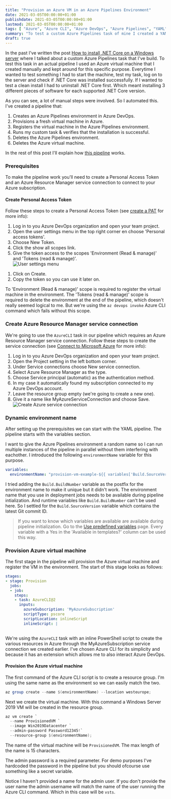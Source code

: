 ```yaml
---
title: "Provision an Azure VM in an Azure Pipelines Environment"
date: 2021-03-05T00:00:00+01:00
publishdate: 2021-03-05T00:00:00+01:00
lastmod: 2021-03-05T00:00:00+01:00
tags: [ "Azure", "Azure CLI", "Azure DevOps", "Azure Pipelines", "YAML" ]
summary: "To test a custom Azure Pipelines task of mine I created a YAML pipeline in Azure DevOps that automatically provisions an Azure virtual machine and registers the VM in an Azure Pipelines environment. In this blog post I'll show you how it works."
draft: true
---
```


In the past I've written the post [How to install .NET Core on a Windows server](https://ronaldbosma.github.io/blog/2020/05/07/how-to-install-.net-core-on-a-windows-server/) where I talked about a custom Azure Pipelines task that I've build. To test this task in an actual pipeline I used an Azure virtual machine that I created manually and kept around for this specific purpose. Everytime I wanted to test something I had to start the machine, test my task, log on to the server and check if .NET Core was installed successfully. If I wanted to test a clean install I had to uninstall .NET Core first. Which meant installing 3 different pieces of software for each supported .NET Core version.

As you can see, a lot of manual steps were involved. So I automated this. I've created a pipeline that:
1. Creates an Azure Pipelines environment in Azure DevOps.
1. Provisions a fresh virtual machine in Azure.
1. Registers the virtual machine in the Azure Pipelines environment.
1. Runs my custom task & verifies that the installation is successful.
1. Deletes the Azure Pipelines environment.
1. Deletes the Azure virtual machine.

In the rest of this post I'll explain how [this pipeline](https://github.com/ronaldbosma/blog-code-examples/blob/master/ProvisionAzureVMInAzurePipelinesEnvironment/provision-vm-in-environment-azure-pipeline.yml) works.

### Prerequisites

To make the pipeline work you'll need to create a Personal Access Token and an Azure Resource Manager service connection to connect to your Azure subscription.

#### Create Personal Access Token

Follow these steps to create a Personal Access Token (see [create a PAT](https://docs.microsoft.com/en-us/azure/devops/organizations/accounts/use-personal-access-tokens-to-authenticate?view=azure-devops&tabs=preview-page#create-a-pat) for more info):
1. Log in to you Azure DevOps organization and open your team project.
1. Open the user settings menu in the top right corner en choose 'Personal access tokens'.
1. Choose New Token.
1. Click the show all scopes link.
1. Give the token access to the scopes 'Environment (Read & manage)' and 'Tokens (read & manage)'.  
  ![User settings menu](../../../../../images/provision-azure-vm-in-azure-pipelines-environment/pat-scopes.png)
  <!-- ![User settings menu](../../static/images/provision-azure-vm-in-azure-pipelines-environment/pat-scopes.png) -->
1. Click on Create.
1. Copy the token so you can use it later on.

To 'Environment (Read & manage)' scope is required to register the virtual machine in the environment. The 'Tokens (read & manage)' scope is required to delete the environment at the end of the pipeline, which doesn't really seemed logical to me. But we're using the `az devops invoke` Azure CLI command which fails without this scope.

### Create Azure Resource Manager service connection

We're going to use the `AzureCLI` task in our pipeline which requires an Azure Resource Manager service connection. Follow these steps to create the service connection (see [Connect to Microsoft Azure](https://docs.microsoft.com/en-us/azure/devops/pipelines/library/connect-to-azure?view=azure-devops) for more info):

1. Log in to you Azure DevOps organization and open your team project.
1. Open the Project setting in the left bottom corner.
1. Under Service connections choose New service connection.
1. Select Azure Resource Manager as the type.
1. Choose Service principal (automatic) as the authentication method.
1. In my case it automatically found my subscription connected to my Azure DevOps account.
1. Leave the resource group empty (we're going to create a new one).
1. Give it a name like MyAzureServiceConnection and choose Save.  
  ![Create Azure service connection](../../../../../images/provision-azure-vm-in-azure-pipelines-environment/create-azure-service-connection.png)
  <!-- ![Create Azure service connection](../../static/images/provision-azure-vm-in-azure-pipelines-environment/create-azure-service-connection.png) -->

### Dynamic environment name

After setting up the prerequisites we can start with the YAML pipeline. The pipeline starts with the variables section.

I want to give the Azure Pipelines environment a random name so I can run multiple instances of the pipeline in parallel without them interfering with eachother. I introduced the following `environmentName` variable for this purpose.

```yaml
variables:
  environmentName: "provision-vm-example-${{ variables['Build.SourceVersion'] }}"        
```

I tried adding the `Build.BuildNumber` variable as the postfix for the environment name to make it unique but it didn't work. The environment name that you use in deployment jobs needs to be available during pipeline intialization. And runtime variables like `Build.BuildNumber` can't be used here. So I settled for the `Build.SourceVersion` variable which contains the latest Git commit ID.

> If you want to know which variables are available are available during pipeline initialization. Go to the [Use predefined variables](https://docs.microsoft.com/en-us/azure/devops/pipelines/build/variables?view=azure-devops&tabs=yaml) page. Every variable with a Yes in the 'Available in templates?' column can be used this way.

### Provision Azure virtual machine

The first stage in the pipeline will provision the Azure virtual machine and register the VM in the environment. The start of this stage looks as follows:

```yaml
stages:
- stage: Provision
  jobs:
  - job:
    steps:
    - task: AzureCLI@2
      inputs:
        azureSubscription: 'MyAzureSubscription'
        scriptType: pscore
        scriptLocation: inlineScript
        inlineScript: |
        
```

We're using the `AzureCLI` task with an inline PowerShell script to create the various resources in Azure through the MyAzureSubscription service connection we created earlier. I've chosen Azure CLI for its simplicity and because it has an extension which allows me to also interact Azure DevOps.

#### Provision the Azure virtual machine

The first command of the Azure CLI script is to create a resource group. I'm using the same name as the environment so we can easily match the two.

```powershell
az group create --name $(environmentName) --location westeurope;
```

Next we create the virtual machine. With this command a Windows Server 2019 VM will be created in the resource group.

```powershell
az vm create `
  --name ProvisionedVM `
  --image Win2019Datacenter `
  --admin-password Password12345!`
  --resource-group $(environmentName);
```
The name of the virtual machine will be `ProvisionedVM`. The max length of the name is 15 characters.

The admin password is a required parameter. For demo purposes I've hardcoded the password in the pipeline but you should ofcourse use something like a secret variable.

Notice I haven't provided a name for the admin user. If you don't provide the user name the admin username will match the name of the user running the Azure CLI command. Which in this case will be `vsts`.
